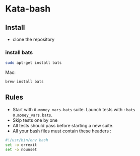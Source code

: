 # Kata-bash

## Install

* clone the repository

### install bats

```bash
sudo apt-get install bats
```

Mac:
```bash
brew install bats
```

## Rules

* Start with `0.money_vars.bats` suite. Launch tests with : `bats 0.money_vars.bats`.
* Skip tests one by one
* All tests should pass before starting a new suite.
* All your bash files must contain these headers :

```bash
#!/usr/bin/env bash
set -o errexit
set -o nounset
```